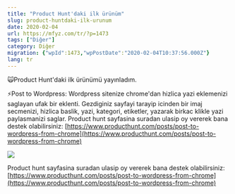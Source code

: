 ```yaml
---
title: "Product Hunt'daki ilk ürünüm"
slug: product-huntdaki-ilk-urunum
date: 2020-02-04
url: https://mfyz.com/tr/?p=1473
tags: ["Diğer"]
category: Diğer
migration: {"wpId":1473,"wpPostDate":"2020-02-04T10:37:56.000Z"}
lang: tr
---
```


🙀Product Hunt'daki ilk ürünümü yayınladım.

⚡️Post to Wordpress: Wordpress sitenize chrome'dan hizlica yazi eklemenizi saglayan ufak bir eklenti. Gezdiginiz sayfayi tarayip icinden bir imaj secmenizi, hizlica baslik, yazi, kategori, etiketler, yazarak birkac klikle yazi paylasmanizi saglar. Product hunt sayfasina suradan ulasip oy vererek bana destek olabilirsiniz: [https://www.producthunt.com/posts/post-to-wordpress-from-chrome](https://www.producthunt.com/posts/post-to-wordpress-from-chrome)

![](/images/archive/tr/2020/02/Post2WpAnimation.gif)

Product hunt sayfasina suradan ulasip oy vererek bana destek olabilirsiniz: [https://www.producthunt.com/posts/post-to-wordpress-from-chrome](https://www.producthunt.com/posts/post-to-wordpress-from-chrome)